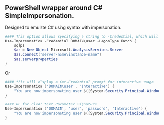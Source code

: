 ## PowerShell wrapper around C# SimpleImpersonation.

Designed to emulate C# using syntax with impersonation.


```powershell
#### This option allows specifying a string to -Credential, which will display the credential prompt.
Use-Impersonation -Credential DOMAIN\user -LogonType Batch {     
    sqlps
    $as = New-Object Microsoft.AnalysisServices.Server  
    $as.connect("server-name\instance-name")  
    $as.serverproperties  
}
```

Or

```powershell
#### this will display a Get-Credential prompt for interactive usage
Use-Impersonation ('DOMAIN\user', 'Interactive') { 
    "You are now impersonating user $([System.Security.Principal.WindowsIdentity]::GetCurrent().Name)"
}

#### OR for clear text Parameter Signature 
Use-Impersonation ('DOMAIN', 'user', 'password', 'Interactive') { 
    "You are now impersonating user $([System.Security.Principal.WindowsIdentity]::GetCurrent().Name)"
}
```